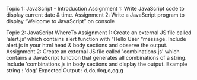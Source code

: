 Topic 1: JavaScript - Introduction
Assignment 1:
    Write JavaScript code to display current date & time.
Assignment 2:
      Write a JavaScript program to display “Welcome to JavaScript” on console

Topic 2: JavaScript WhereTo
      Assignment 1:
          Create an external JS file called 'alert.js' which contains alert function with “Hello User “message. Include alert.js in your html head & body sections and observe the output.
      Assignment 2:
          Create an external JS file called 'combinations.js' which contains a JavaScript function that generates all combinations of a string. Include 'combinations.js in body sections and display the output. Example string : 'dog' Expected Output : d,do,dog,o,og,g      
